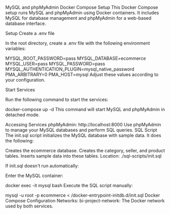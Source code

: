 MySQL and phpMyAdmin Docker Compose Setup
This Docker Compose setup runs MySQL and phpMyAdmin using Docker containers. It includes MySQL for database management and phpMyAdmin for a web-based database interface.

Setup
Create a .env file

In the root directory, create a .env file with the following environment variables:

MYSQL_ROOT_PASSWORD=pass
MYSQL_DATABASE=ecommerce
MYSQL_USER=pass
MYSQL_PASSWORD=pass
MYSQL_AUTHENTICATION_PLUGIN=mysql_native_password
PMA_ARBITRARY=0
PMA_HOST=mysql
Adjust these values according to your configuration.

Start Services

Run the following command to start the services:

docker-compose up -d
This command will start MySQL and phpMyAdmin in detached mode.

Accessing Services
phpMyAdmin: http://localhost:8000
Use phpMyAdmin to manage your MySQL databases and perform SQL queries.
SQL Script
The init.sql script initializes the MySQL database with sample data. It does the following:

Creates the ecommerce database.
Creates the category, seller, and product tables.
Inserts sample data into these tables.
Location: ./sql-scripts/init.sql

If init.sql doesn't run automatically:

Enter the MySQL container:

docker exec -it mysql bash
Execute the SQL script manually:

mysql -u root -p ecommerce < /docker-entrypoint-initdb.d/init.sql
Docker Compose Configuration
Networks:
bi-project-network: The Docker network used by both services.
